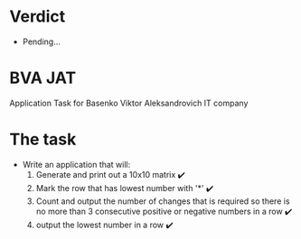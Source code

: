 # Verdict
 * Pending...
# BVA JAT
 Application Task for Basenko Viktor Aleksandrovich IT company

# The task
  * Write an application that will:
    1. Generate and print out a 10x10 matrix :heavy_check_mark:
    2. Mark the row that has lowest number with '*' :heavy_check_mark:
    3. Count and output the number of changes that is required so there is no more than 3 consecutive positive or negative numbers in a row :heavy_check_mark:
    4. output the lowest number in a row :heavy_check_mark:
